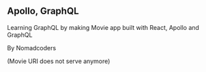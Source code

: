## Apollo, GraphQL

Learning GraphQL by making Movie app built with React, Apollo and GraphQL

By Nomadcoders

(Movie URI does not serve anymore)
